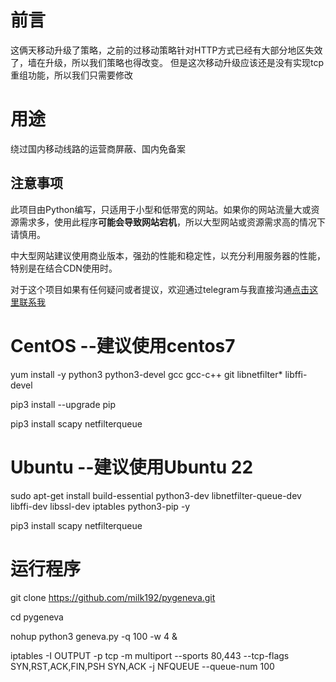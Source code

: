 # 前言
这俩天移动升级了策略，之前的过移动策略针对HTTP方式已经有大部分地区失效了，墙在升级，所以我们策略也得改变。
但是这次移动升级应该还是没有实现tcp重组功能，所以我们只需要修改
# 用途
绕过国内移动线路的运营商屏蔽、国内免备案

## 注意事项
此项目由Python编写，只适用于小型和低带宽的网站。如果你的网站流量大或资源需求多，使用此程序**可能会导致网站宕机**，所以大型网站或资源需求高的情况下请慎用。

中大型网站建议使用商业版本，强劲的性能和稳定性，以充分利用服务器的性能，特别是在结合CDN使用时。

对于这个项目如果有任何疑问或者提议，欢迎通过telegram与我直接沟通[点击这里联系我](https://t.me/milk553)
   
# CentOS --建议使用centos7
yum install -y python3 python3-devel gcc gcc-c++ git libnetfilter* libffi-devel

pip3 install --upgrade pip

pip3 install scapy netfilterqueue

# Ubuntu --建议使用Ubuntu 22

sudo apt-get install build-essential python3-dev libnetfilter-queue-dev libffi-dev libssl-dev iptables python3-pip -y

pip3 install scapy netfilterqueue

# 运行程序
git clone https://github.com/milk192/pygeneva.git

cd pygeneva

nohup python3 geneva.py -q 100 -w 4 &

iptables -I OUTPUT -p tcp -m multiport --sports 80,443 --tcp-flags SYN,RST,ACK,FIN,PSH SYN,ACK -j NFQUEUE --queue-num 100
